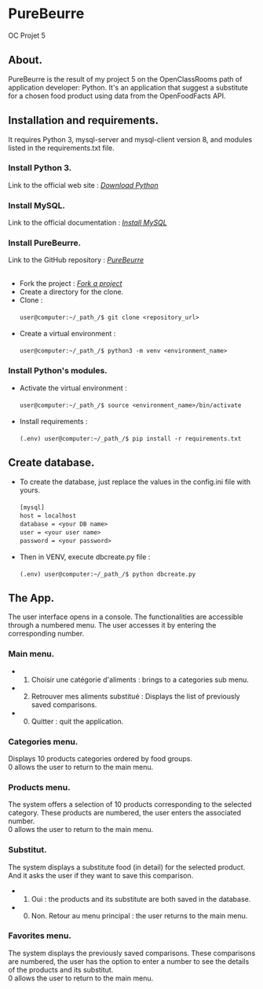 # PureBeurre
OC Projet 5
## About.
PureBeurre is the result of my project 5 on the OpenClassRooms path of application developer: Python.
It's an application that suggest a substitute for a chosen food product using data from the OpenFoodFacts API.
## Installation and requirements.
It requires Python 3, mysql-server and mysql-client version 8, and modules listed in the requirements.txt file.
### Install Python 3.
Link to the official web site : *[Download Python](https://www.python.org/downloads/)*
### Install MySQL.
Link to the official documentation : *[Install MySQL](https://dev.mysql.com/doc/mysql-installation-excerpt/8.0/en/)*
### Install PureBeurre.
Link to the GitHub repository : *[PureBeurre](https://github.com/screw-pack/PureBeurre.git)*<br><br>
- Fork the project : *[Fork a project](https://guides.github.com/activities/forking/)*<br>
- Create a directory for the clone.<br>
- Clone : <br><br>`user@computer:~/_path_/$ git clone <repository_url>`<br><br>
- Create a virtual environment : <br><br>`user@computer:~/_path_/$ python3 -m venv <environment_name>`<br>
### Install Python's modules.
- Activate the virtual environment : <br><br>`user@computer:~/_path_/$ source <environment_name>/bin/activate`<br><br>
- Install requirements : <br><br>`(.env) user@computer:~/_path_/$ pip install -r requirements.txt`<br>
## Create database.
- To create the database, just replace the values in the config.ini file with yours.<br><br>
`[mysql]`<br>
`host = localhost`<br>
`database = <your DB name>`<br>
`user = <your user name>`<br>
`password = <your password>`<br><br>
- Then in VENV, execute dbcreate.py file : <br><br>`(.env) user@computer:~/_path_/$ python dbcreate.py`<br>
## The App.
The user interface opens in a console.
The functionalities are accessible through a numbered menu.
The user accesses it by entering the corresponding number.
### Main menu.
- 1. Choisir une catégorie d'aliments : brings to a categories sub menu.
- 2. Retrouver mes aliments substitué : Displays the list of previously saved comparisons.
- 0. Quitter : quit the application.
### Categories menu.
Displays 10 products categories ordered by food groups. <br>
0 allows the user to return to the main menu.
### Products menu.
The system offers a selection of 10 products corresponding to the selected category.
These products are numbered, the user enters the associated number. <br>
0 allows the user to return to the main menu.
### Substitut.
The system displays a substitute food (in detail) for the selected product.
And it asks the user if they want to save this comparison. <br>
- 1. Oui : the products and its substitute are both saved in the database.<br>
- 0. Non. Retour au menu principal : the user returns to the main menu.
### Favorites menu.
The system displays the previously saved comparisons.
These comparisons are numbered, the user has the option to enter a number to see the details of the products and its substitut.<br>
0 allows the user to return to the main menu.
